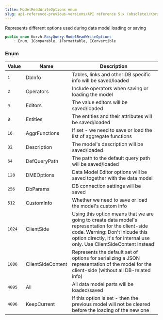 ```yaml
---
title: ModelReadWriteOptions enum
slug: api-reference-previous-versions/API reference 5.x (obsolete)/Korzh.EasyQuery namespace/modelreadwriteoptions-enum
---
```



Represents different options used during data model loading or saving
```csharp
public enum Korzh.EasyQuery.ModelReadWriteOptions
    : Enum, IComparable, IFormattable, IConvertible

```

### Enum

| Value | Name | Description | 
| --- | --- | --- | 
| `1` | DbInfo | Tables, links and other DB specific info will be saved/loaded | 
| `2` | Operators | Include operators when saving or loading the model | 
| `4` | Editors | The value editors will be saved/loaded | 
| `8` | Entities | The entities and their attributes will be saved/loaded | 
| `16` | AggrFunctions | If set - we need to save or load the list of aggregate functions | 
| `32` | Description | The model's description will be saved/loaded | 
| `64` | DefQueryPath | The path to the default query path will be saved/loaded | 
| `128` | DMEOptions | Data Model Editor options will be saved together with the data model | 
| `256` | DbParams | DB connection settings will be saved | 
| `512` | CustomInfo | Whether we need to save or load the model's custom info | 
| `1024` | ClientSide | Using this option means that we are going to create data model's representation for the client-side code.  Warning: Don't inlcude this option directly, it's for internal use only. Use ClientSideContent instead | 
| `1086` | ClientSideContent | Represents the default set of options for serializing a JSON representation of the model for the client-side (without all DB-related info) | 
| `4095` | All | All data model parts will be loaded/saved | 
| `4096` | KeepCurrent | If this option is set - then the previous model will not be cleared before the loading of the new one |